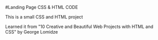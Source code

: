 #Landing Page CSS & HTML CODE

This is a small CSS and HTML project

Learned it from "10 Creative and Beautiful Web Projects with HTML and CSS" by George Lomidze
